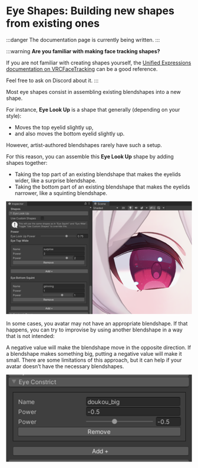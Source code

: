 ﻿---
sidebar_position: 1
---

# Eye Shapes: Building new shapes from existing ones

:::danger
The documentation page is currently being written.
:::

:::warning
**Are you familiar with making face tracking shapes?**

If you are not familiar with creating shapes yourself, the [Unified Expressions documentation on VRCFaceTracking](https://docs.vrcft.io/docs/tutorial-avatars/tutorial-avatars-extras/unified-blendshapes)
can be a good reference.

Feel free to ask on Discord about it.
:::


Most eye shapes consist in assembling existing blendshapes into a new shape.

For instance, **Eye Look Up** is a shape that generally (depending on your style):

- Moves the top eyelid slightly up,
- and also moves the bottom eyelid slightly up.

However, artist-authored blendshapes rarely have such a setup.

For this reason, you can assemble this **Eye Look Up** shape by adding shapes together:

- Taking the top part of an existing blendshape that makes the eyelids wider, like a surprise blendshape.
- Taking the bottom part of an existing blendshape that makes the eyelids narrower, like a squinting blendshape.

![Unity_UWZzBcGd54.png](..%2Fimg%2Fshapes%2FUnity_UWZzBcGd54.png)

In some cases, you avatar may not have an appropriate blendshape. If that happens, you can try to improvise by using another blendshape in a way that is not intended:

A negative value will make the blendshape move in the opposite direction. If a blendshape makes something big, putting a negative value will make it small. There are some limitations of this approach, but it can help if your avatar doesn’t have the necessary blendshapes.

![Unity_1saR1S7Mxg.png](..%2Fimg%2Fshapes%2FUnity_1saR1S7Mxg.png)
